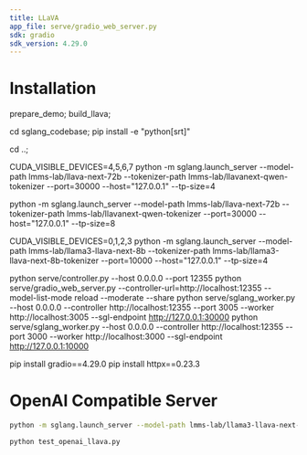 ```yaml
---
title: LLaVA
app_file: serve/gradio_web_server.py
sdk: gradio
sdk_version: 4.29.0
---
```

# Installation

prepare_demo;
build_llava;

cd sglang_codebase;
pip install -e "python[srt]"

cd ..;

CUDA_VISIBLE_DEVICES=4,5,6,7 python -m sglang.launch_server --model-path lmms-lab/llava-next-72b --tokenizer-path lmms-lab/llavanext-qwen-tokenizer --port=30000 --host="127.0.0.1" --tp-size=4

python -m sglang.launch_server --model-path lmms-lab/llava-next-72b --tokenizer-path lmms-lab/llavanext-qwen-tokenizer --port=30000 --host="127.0.0.1" --tp-size=8

CUDA_VISIBLE_DEVICES=0,1,2,3 python -m sglang.launch_server --model-path lmms-lab/llama3-llava-next-8b --tokenizer-path lmms-lab/llama3-llava-next-8b-tokenizer --port=10000 --host="127.0.0.1" --tp-size=4


python serve/controller.py --host 0.0.0.0 --port 12355
python serve/gradio_web_server.py --controller-url=http://localhost:12355 --model-list-mode reload --moderate --share
python serve/sglang_worker.py --host 0.0.0.0 --controller http://localhost:12355 --port 3005 --worker http://localhost:3005 --sgl-endpoint http://127.0.0.1:30000
python serve/sglang_worker.py --host 0.0.0.0 --controller http://localhost:12355 --port 3000 --worker http://localhost:3000 --sgl-endpoint http://127.0.0.1:10000
<!-- python multimodal_chat.py --sglang_port=30000 -->

pip install gradio==4.29.0
pip install httpx==0.23.3


# OpenAI Compatible Server
```bash
python -m sglang.launch_server --model-path lmms-lab/llama3-llava-next-8b --tokenizer-path lmms-lab/llama3-llava-next-8b-tokenizer --port=12000 --host="127.0.0.1" --tp-size=1 --chat-template llava_llama_3

python test_openai_llava.py
```